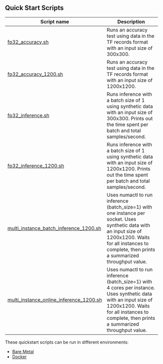 <!--- 40. Quick Start Scripts -->
## Quick Start Scripts

| Script name | Description |
|-------------|-------------|
| [fp32_accuracy.sh](fp32_accuracy.sh) | Runs an accuracy test using data in the TF records format with an input size of 300x300. |
| [fp32_accuracy_1200.sh](fp32_accuracy_1200.sh) | Runs an accuracy test using data in the TF records format with an input size of 1200x1200. |
| [fp32_inference.sh](fp32_inference.sh) | Runs inference with a batch size of 1 using synthetic data with an input size of 300x300. Prints out the time spent per batch and total samples/second. |
| [fp32_inference_1200.sh](fp32_inference_1200.sh) | Runs inference with a batch size of 1 using synthetic data with an input size of 1200x1200. Prints out the time spent per batch and total samples/second. |
| [multi_instance_batch_inference_1200.sh](multi_instance_batch_inference_1200.sh) | Uses numactl to run inference (batch_size=1) with one instance per socket. Uses synthetic data with an input size of 1200x1200. Waits for all instances to complete, then prints a summarized throughput value. |
| [multi_instance_online_inference_1200.sh](multi_instance_online_inference_1200.sh) | Uses numactl to run inference (batch_size=1) with 4 cores per instance. Uses synthetic data with an input size of 1200x1200. Waits for all instances to complete, then prints a summarized throughput value. |

These quickstart scripts can be run in different environments:
* [Bare Metal](#bare-metal)
* [Docker](#docker)
